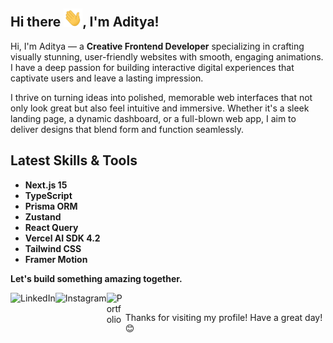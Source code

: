 ## Hi there <img src="https://raw.githubusercontent.com/akgarg0472/akgarg0472/main/.github/images/hi.gif" width="30px">, I'm Aditya!


Hi, I'm Aditya — a **Creative Frontend Developer** specializing in crafting visually stunning, user-friendly websites with smooth, engaging animations. I have a deep passion for building interactive digital experiences that captivate users and leave a lasting impression.

I thrive on turning ideas into polished, memorable web interfaces that not only look great but also feel intuitive and immersive. Whether it's a sleek landing page, a dynamic dashboard, or a full-blown web app, I aim to deliver designs that blend form and function seamlessly.

## Latest Skills & Tools

- **Next.js 15**
- **TypeScript**
- **Prisma ORM**
- **Zustand**
- **React Query**
- **Vercel AI SDK 4.2**
- **Tailwind CSS**
- **Framer Motion**

**Let's build something amazing together.**

<a href="https://www.linkedin.com/in/aditya-deokar-4035b5221/"><img align="left" alt="LinkedIn" src="https://img.shields.io/badge/linkedin-%230077B5.svg?style=for-the-badge&logo=linkedin&logoColor=white"/></a>
<a href="mailto:adityadeokar80@gmail.com"><img align="left" alt="Instagram" src="https://img.shields.io/badge/Gmail-D14836?style=for-the-badge&logo=gmail&logoColor=white"/></a>
<a href="https://aditya-deokar.github.io/Aditya-Deokar-Portfolio/"><img align="left" width="30" alt="Portfolio" src="https://www.svgrepo.com/show/6996/world.svg"/></a>
<br/>


Thanks for visiting my profile! Have a great day! 😊


